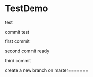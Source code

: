 # TestDemo

test

commit test

first commit

second commit ready

third commit


create a new branch on master=======